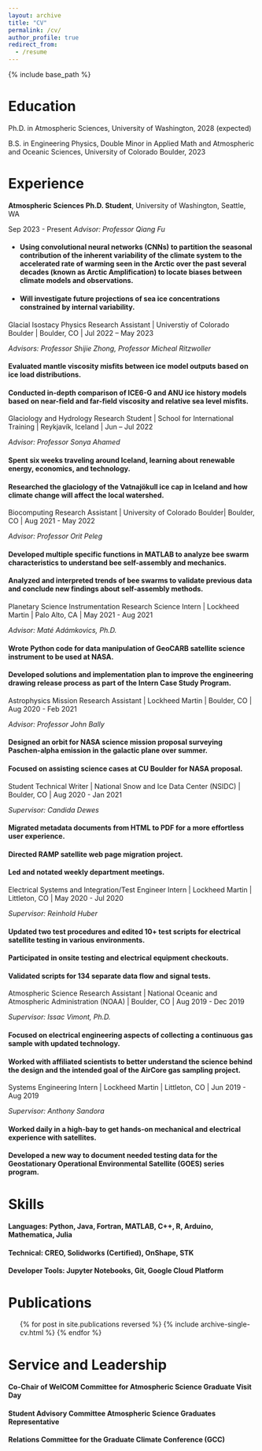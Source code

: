 ```yaml
---
layout: archive
title: "CV"
permalink: /cv/
author_profile: true
redirect_from:
  - /resume
---
```


{% include base_path %}

Education
======
Ph.D. in Atmospheric Sciences, University of Washington, 2028 (expected)

B.S. in Engineering Physics, Double Minor in Applied Math and Atmospheric and Oceanic Sciences, University of Colorado Boulder, 2023

Experience
======
**Atmospheric Sciences Ph.D. Student**, University of Washington, Seattle, WA 

Sep 2023 - Present _Advisor: Professor Qiang Fu_

* #### Using convolutional neural networks (CNNs) to partition the seasonal contribution of the inherent variability of the climate system to the accelerated rate of warming seen in the Arctic over the past several decades (known as Arctic Amplification) to locate biases between climate models and observations.
* #### Will investigate future projections of sea ice concentrations constrained by internal variability.

Glacial Isostacy Physics Research Assistant | Universtiy of Colorado Boulder | Boulder, CO | Jul 2022 – May 2023

_Advisors: Professor Shijie Zhong, Professor Micheal Ritzwoller_
####   Evaluated mantle viscosity misfits between ice model outputs based on ice load distributions.
####   Conducted in-depth comparison of ICE6-G and ANU ice history models based on near-field and far-field viscosity and relative sea level misfits.

Glaciology and Hydrology Research Student | School for International Training | Reykjavík, Iceland | Jun – Jul 2022

_Advisor: Professor Sonya Ahamed_
####   Spent six weeks traveling around Iceland, learning about renewable energy, economics, and technology.
####   Researched the glaciology of the Vatnajökull ice cap in Iceland and how climate change will affect the local watershed.
 
Biocomputing Research Assistant | University of Colorado Boulder| Boulder, CO | Aug 2021 - May 2022

_Advisor: Professor Orit Peleg_
####   Developed multiple specific functions in MATLAB to analyze bee swarm characteristics to understand bee self-assembly and mechanics.
####   Analyzed and interpreted trends of bee swarms to validate previous data and conclude new findings about self-assembly methods.

Planetary Science Instrumentation Research Science Intern | Lockheed Martin | Palo Alto, CA | May 2021 - Aug 2021

_Advisor: Maté Adámkovics, Ph.D._
####   Wrote Python code for data manipulation of GeoCARB satellite science instrument to be used at NASA.
####   Developed solutions and implementation plan to improve the engineering drawing release process as part of the Intern Case Study Program.

Astrophysics Mission Research Assistant | Lockheed Martin | Boulder, CO | Aug 2020 - Feb 2021

_Advisor: Professor John Bally_
####   Designed an orbit for NASA science mission proposal surveying Paschen-alpha emission in the galactic plane over summer.
####   Focused on assisting science cases at CU Boulder for NASA proposal.

Student Technical Writer | National Snow and Ice Data Center (NSIDC) | Boulder, CO | Aug 2020 - Jan 2021

_Supervisor: Candida Dewes_
####   Migrated metadata documents from HTML to PDF for a more effortless user experience.
####   Directed RAMP satellite web page migration project.
####   Led and notated weekly department meetings.

Electrical Systems and Integration/Test Engineer Intern | Lockheed Martin | Littleton, CO | May 2020 - Jul 2020

_Supervisor: Reinhold Huber_
####   Updated two test procedures and edited 10+ test scripts for electrical satellite testing in various environments.
####   Participated in onsite testing and electrical equipment checkouts.
####   Validated scripts for 134 separate data flow and signal tests.

Atmospheric Science Research Assistant | National Oceanic and Atmospheric Administration (NOAA) | Boulder, CO | Aug 2019 - Dec 2019

_Supervisor: Issac Vimont, Ph.D._
####   Focused on electrical engineering aspects of collecting a continuous gas sample with updated technology.
####   Worked with affiliated scientists to better understand the science behind the design and the intended goal of the AirCore gas sampling project.

Systems Engineering Intern | Lockheed Martin | Littleton, CO | Jun 2019 - Aug 2019

_Supervisor: Anthony Sandora_
####   Worked daily in a high-bay to get hands-on mechanical and electrical experience with satellites.
####   Developed a new way to document needed testing data for the Geostationary Operational Environmental Satellite (GOES) series program.
  
Skills
======
####   Languages: Python, Java, Fortran, MATLAB, C++, R, Arduino, Mathematica, Julia
####   Technical: CREO, Solidworks (Certified), OnShape, STK
####   Developer Tools: Jupyter Notebooks, Git, Google Cloud Platform

Publications
======
  <ul>{% for post in site.publications reversed %}
    {% include archive-single-cv.html %}
  {% endfor %}</ul>
  
Service and Leadership
======
####   Co-Chair of WelCOM Committee for Atmospheric Science Graduate Visit Day
####   Student Advisory Committee Atmospheric Science Graduates Representative
####   Relations Committee for the Graduate Climate Conference (GCC)
